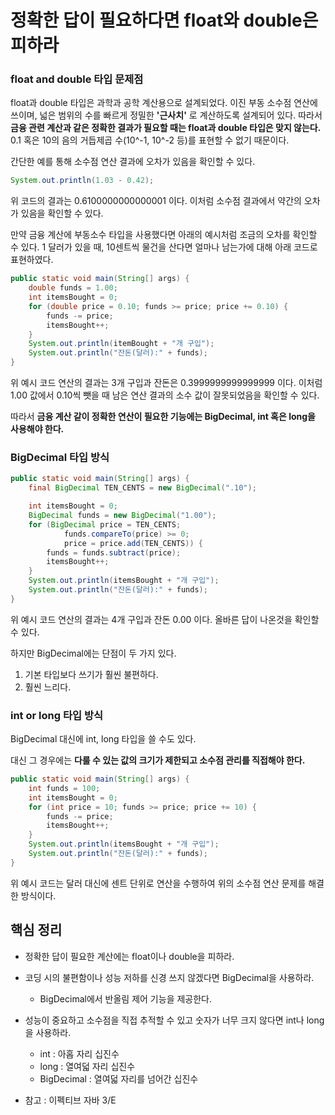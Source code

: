 # 정확한 답이 필요하다면 float와 double은 피하라

### float and double 타입 문제점

float과 double 타입은 과학과 공학 계산용으로 설계되었다. 이진 부동 소수점 연산에 쓰이며, 넓은 범위의 수를 빠르게 정밀한 **'근사치'** 로 계산하도록 설계되어 있다. 
따라서 **금융 관련 계산과 같은 정확한 결과가 필요할 때는 float과 double 타입은 맞지 않는다.** 0.1 혹은 10의 음의 거듭제곱 수(10^-1, 10^-2 등)를 표현할 수 없기 때문이다.

간단한 예를 통해 소수점 연산 결과에 오차가 있음을 확인할 수 있다.

```java
System.out.println(1.03 - 0.42);
```

위 코드의 결과는 0.6100000000000001 이다. 이처럼 소수점 결과에서 약간의 오차가 있음을 확인할 수 있다.

만약 금융 계산에 부동소수 타입을 사용했다면 아래의 예시처럼 조금의 오차를 확인할 수 있다.
1 달러가 있을 때, 10센트씩 물건을 산다면 얼마나 남는가에 대해 아래 코드로 표현하였다.

```java
public static void main(String[] args) {
    double funds = 1.00;
    int itemsBought = 0;
    for (double price = 0.10; funds >= price; price += 0.10) {
        funds -= price;
        itemsBought++;
    }
    System.out.println(itemBought + "개 구입");
    System.out.println("잔돈(달러):" + funds);
}
```

위 예시 코드 연산의 결과는 3개 구입과 잔돈은 0.3999999999999999 이다.
이처럼 1.00 값에서 0.10씩 뺏을 때 남은 연산 결과의 소수 값이 잘못되었음을 확인할 수 있다.

따라서 **금융 계산 같이 정확한 연산이 필요한 기능에는 BigDecimal, int 혹은 long을 사용해야 한다.**

### BigDecimal 타입 방식

```java
public static void main(String[] args) {
    final BigDecimal TEN_CENTS = new BigDecimal(".10");

    int itemsBought = 0;
    BigDecimal funds = new BigDecimal("1.00");
    for (BigDecimal price = TEN_CENTS;
            funds.compareTo(price) >= 0;
            price = price.add(TEN_CENTS)) {
        funds = funds.subtract(price);
        itemsBought++;
    }
    System.out.println(itemsBought + "개 구입");
    System.out.println("잔돈(달러):" + funds);
}
```

위 예시 코드 연산의 결과는 4개 구입과 잔돈 0.00 이다. 올바른 답이 나온것을 확인할 수 있다.

하지만 BigDecimal에는 단점이 두 가지 있다.
1. 기본 타입보다 쓰기가 훨씬 불편하다.
2. 훨씬 느리다.

### int or long 타입 방식

BigDecimal 대신에 int, long 타입을 쓸 수도 있다.

대신 그 경우에는 **다룰 수 있는 값의 크기가 제한되고 소수점 관리를 직접해야 한다.**

```java
public static void main(String[] args) {
    int funds = 100;
    int itemsBought = 0;
    for (int price = 10; funds >= price; price += 10) {
        funds -= price;
        itemsBought++;
    }
    System.out.println(itemsBought + "개 구입");
    System.out.println("잔돈(달러):" + funds);
}
```

위 예시 코드는 달러 대신에 센트 단위로 연산을 수행하여 위의 소수점 연산 문제를 해결한 방식이다.

## 핵심 정리

- 정확한 답이 필요한 계산에는 float이나 double을 피하라.
- 코딩 시의 불편함이나 성능 저하를 신경 쓰지 않겠다면 BigDecimal을 사용하라.
  - BigDecimal에서 반올림 제어 기능을 제공한다.
- 성능이 중요하고 소수점을 직접 추적할 수 있고 숫자가 너무 크지 않다면 int나 long을 사용하라.
  - int : 아홉 자리 십진수
  - long : 열여덟 자리 십진수
  - BigDecimal : 열여덟 자리를 넘어간 십진수

- 참고 : 이펙티브 자바 3/E
